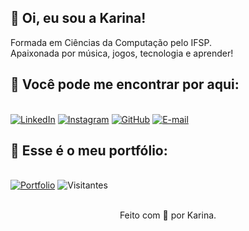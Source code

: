 ## 🌻 Oi, eu sou a Karina!

Formada em Ciências da Computação pelo IFSP.<br>
Apaixonada por música, jogos, tecnologia e aprender!

## 📩 Você pode me encontrar por aqui:
<br>[![LinkedIn](https://img.shields.io/badge/LinkedIn-737?style=for-the-badge&logo=linkedin&logoColor=dbb315)](https://www.linkedin.com/in/karina-gante/)
[![Instagram](https://img.shields.io/badge/Instagram-dbb315?style=for-the-badge&logo=instagram&logoColor=737)](https://www.instagram.com/in/karinovisk02/)
[![GitHub](https://img.shields.io/badge/GitHub-737373?style=for-the-badge&logo=github&logoColor=dbb315)](https://www.github.com/in/KarinaGante/)
[![E-mail](https://img.shields.io/badge/-Email-737?style=for-the-badge&logo=microsoft-outlook&logoColor=dbb315)](mailto:karina.g@aluno.ifsp.edu.br)<br>

## 📁 Esse é o meu portfólio:
<br>[![Portfolio](https://img.shields.io/badge/Portfolio-dbb315?style=for-the-badge&logo=todoist&logoColor=737)](https://karinagante.github.io/index.html)
![Visitantes](https://api.visitorbadge.io/api/visitors?path=https%3A%2F%2Fkarinagante.github.io%2Findex.html&label=Visitantes&labelColor=%23773377&countColor=%23737373&labelStyle=upper)

<br>

<center> Feito com 💜 por Karina.</center>
